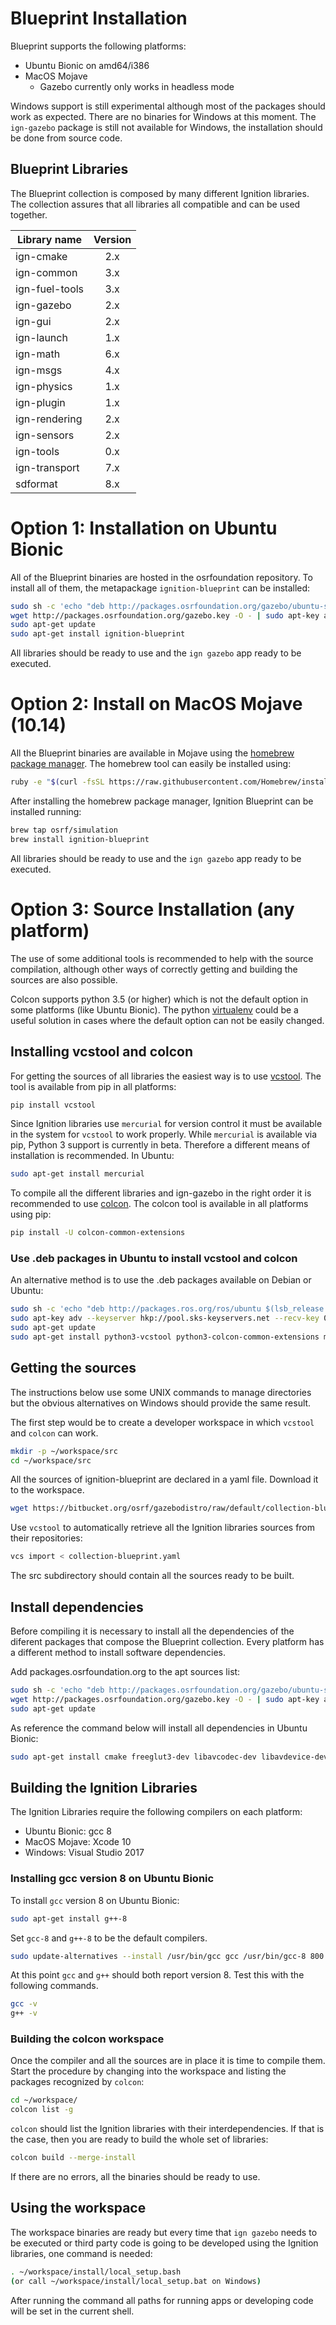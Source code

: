 # Blueprint Installation

Blueprint supports the following platforms:

 * Ubuntu Bionic on amd64/i386
 * MacOS Mojave
     * Gazebo currently only works in headless mode

Windows support is still experimental although most of the packages should work
as expected. There are no binaries for Windows at this moment. The `ign-gazebo`
package is still not available for Windows, the installation should be done from
source code.

## Blueprint Libraries

The Blueprint collection is composed by many different Ignition libraries. The
collection assures that all libraries all compatible and can be used together.

| Library name       | Version       |
| ------------------ |:-------------:|
|   ign-cmake        |       2.x     |
|   ign-common       |       3.x     |
|   ign-fuel-tools   |       3.x     |
|   ign-gazebo       |       2.x     |
|   ign-gui          |       2.x     |
|   ign-launch       |       1.x     |
|   ign-math         |       6.x     |
|   ign-msgs         |       4.x     |
|   ign-physics      |       1.x     |
|   ign-plugin       |       1.x     |
|   ign-rendering    |       2.x     |
|   ign-sensors      |       2.x     |
|   ign-tools        |       0.x     |
|   ign-transport    |       7.x     |
|   sdformat         |       8.x     |

# Option 1: Installation on Ubuntu Bionic

All of the Blueprint binaries are hosted in the osrfoundation repository. To install
all of them, the metapackage `ignition-blueprint` can be installed:

```bash
sudo sh -c 'echo "deb http://packages.osrfoundation.org/gazebo/ubuntu-stable `lsb_release -cs` main" > /etc/apt/sources.list.d/gazebo-stable.list'
wget http://packages.osrfoundation.org/gazebo.key -O - | sudo apt-key add -
sudo apt-get update
sudo apt-get install ignition-blueprint
```

All libraries should be ready to use and the `ign gazebo` app ready to be executed.

# Option 2: Install on MacOS Mojave (10.14)

All the Blueprint binaries are available in Mojave using the [homebrew package manager](https://brew.sh/).
The homebrew tool can easily be installed using:

```bash
ruby -e "$(curl -fsSL https://raw.githubusercontent.com/Homebrew/install/master/install)"
```

After installing the homebrew package manager, Ignition Blueprint can be installed running:

```bash
brew tap osrf/simulation
brew install ignition-blueprint
```

All libraries should be ready to use and the `ign gazebo` app ready to be executed.

# Option 3: Source Installation (any platform)

The use of some additional tools is recommended to help with the source compilation, although other ways of correctly getting and building the sources are also possible.

Colcon supports python 3.5 (or higher) which is not the default option in some
platforms (like Ubuntu Bionic). The python [virtualenv](https://virtualenv.pypa.io/en/latest/) could be a useful solution in cases where the default option can not be easily changed.

## Installing vcstool and colcon

For getting the sources of all libraries the easiest way is to use
[vcstool](https://github.com/dirk-thomas/vcstool). The tool is available from pip
in all platforms:

```bash
pip install vcstool
```

Since Ignition libraries use `mercurial` for version control it must be available in the system for `vcstool` to work properly. While `mercurial` is available via pip, Python 3 support is currently in beta. Therefore a different means of installation is recommended. In Ubuntu:

```bash
sudo apt-get install mercurial
```

To compile all the different libraries and ign-gazebo in the right order
it is recommended to use [colcon](https://colcon.readthedocs.io/en/released/).
The colcon tool is available in all platforms using pip:

```bash
pip install -U colcon-common-extensions
```

### Use .deb packages in Ubuntu to install vcstool and colcon

An alternative method is to use the .deb packages available on Debian or Ubuntu:

```bash
sudo sh -c 'echo "deb http://packages.ros.org/ros/ubuntu $(lsb_release -sc) main" > /etc/apt/sources.list.d/ros-latest.list'
sudo apt-key adv --keyserver hkp://pool.sks-keyservers.net --recv-key 0xB01FA116
sudo apt-get update
sudo apt-get install python3-vcstool python3-colcon-common-extensions mercurial
```

## Getting the sources

The instructions below use some UNIX commands to manage directories but the
obvious alternatives on Windows should provide the same result.

The first step would be to create a developer workspace in which `vcstool` and
`colcon` can work.

```bash
mkdir -p ~/workspace/src
cd ~/workspace/src
```

All the sources of ignition-blueprint are declared in a yaml file. Download
it to the workspace.

```bash
wget https://bitbucket.org/osrf/gazebodistro/raw/default/collection-blueprint.yaml
```

Use `vcstool` to automatically retrieve all the Ignition libraries sources from
their repositories:

```bash
vcs import < collection-blueprint.yaml
```

The src subdirectory should contain all the sources ready to be built.

## Install dependencies

Before compiling it is necessary to install all the dependencies of the diferent
packages that compose the Blueprint collection. Every platform has a different
method to install software dependencies. 

Add packages.osrfoundation.org to the apt sources list:

```bash
sudo sh -c 'echo "deb http://packages.osrfoundation.org/gazebo/ubuntu-stable `lsb_release -cs` main" > /etc/apt/sources.list.d/gazebo-stable.list'
wget http://packages.osrfoundation.org/gazebo.key -O - | sudo apt-key add -
sudo apt-get update
```

As reference the command below will
install all dependencies in Ubuntu Bionic:

```bash
sudo apt-get install cmake freeglut3-dev libavcodec-dev libavdevice-dev libavformat-dev libavutil-dev libdart6-collision-ode-dev libdart6-dev libdart6-utils-urdf-dev libfreeimage-dev libgflags-dev libglew-dev libgts-dev libogre-1.9-dev libogre-2.1-dev libprotobuf-dev libprotobuf-dev libprotoc-dev libqt5core5a libswscale-dev libtinyxml2-dev libtinyxml-dev pkg-config protobuf-compiler python qml-module-qt-labs-folderlistmodel qml-module-qt-labs-settings qml-module-qtquick2 qml-module-qtquick-controls qml-module-qtquick-controls2 qml-module-qtquick-dialogs qml-module-qtquick-layouts qml-module-qtqml-models2 qtbase5-dev qtdeclarative5-dev qtquickcontrols2-5-dev ruby ruby-ronn uuid-dev libzip-dev libjsoncpp-dev libcurl4-openssl-dev libyaml-dev libzmq3-dev libsqlite3-dev
```

## Building the Ignition Libraries

The Ignition Libraries require the following compilers on each platform:

* Ubuntu Bionic: gcc 8
* MacOS Mojave: Xcode 10
* Windows: Visual Studio 2017

### Installing gcc version 8 on Ubuntu Bionic

To install `gcc` version 8 on Ubuntu Bionic:

```bash
sudo apt-get install g++-8
```

Set `gcc-8` and `g++-8` to be the default compilers.

```bash
sudo update-alternatives --install /usr/bin/gcc gcc /usr/bin/gcc-8 800 --slave /usr/bin/g++ g++ /usr/bin/g++-8 --slave /usr/bin/gcov gcov /usr/bin/gcov-8
```

At this point `gcc`  and `g++` should both report version 8. Test this with
the following commands.

```bash
gcc -v
g++ -v
```

### Building the colcon workspace

Once the compiler and all the sources are in place it is time to compile them.
Start the procedure by changing into the workspace and listing the packages
recognized by `colcon`:

```bash
cd ~/workspace/
colcon list -g
```

`colcon` should list the Ignition libraries with their
interdependencies. If that is the case, then you are ready
to build the whole set of libraries:

```bash
colcon build --merge-install
```

If there are no errors, all the binaries should be ready to use.

## Using the workspace

The workspace binaries are ready but every time that `ign gazebo` needs to be
executed or third party code is going to be developed using the Ignition
libraries, one command is needed:

```bash
. ~/workspace/install/local_setup.bash
(or call ~/workspace/install/local_setup.bat on Windows)
```

After running the command all paths for running apps or developing code
will be set in the current shell.

